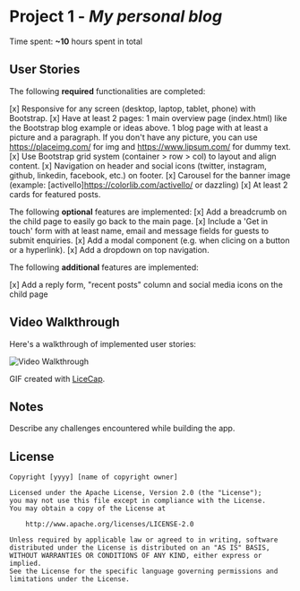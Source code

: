 # Project 1 - *My personal blog*

Time spent: **~10** hours spent in total

## User Stories

The following **required** functionalities are completed:

[x] Responsive for any screen (desktop, laptop, tablet, phone) with Bootstrap.
[x] Have at least 2 pages:
1 main overview page (index.html) like the Bootstrap blog example or ideas above.
1 blog page with at least a picture and a paragraph. If you don't have any picture, you can use https://placeimg.com/ for img and https://www.lipsum.com/ for dummy text.
[x] Use Bootstrap grid system (container > row > col) to layout and align content.
[x] Navigation on header and social icons (twitter, instagram, github, linkedin, facebook, etc.) on footer.
[x] Carousel for the banner image (example: [activello]https://colorlib.com/activello/ or dazzling)
[x] At least 2 cards for featured posts.

The following **optional** features are implemented:
[x] Add a breadcrumb on the child page to easily go back to the main page.
[x] Include a 'Get in touch' form with at least name, email and message fields for guests to submit enquiries.
[x] Add a modal component (e.g. when clicing on a button or a hyperlink).
[x] Add a dropdown on top navigation.

The following **additional** features are implemented:

[x] Add a reply form, "recent posts" column and social media icons on the child page

## Video Walkthrough

Here's a walkthrough of implemented user stories:

<img src='https://i.imgur.com/DFnMZJf.gifv' title='Video Walkthrough' width='' alt='Video Walkthrough' />

GIF created with [LiceCap](http://www.cockos.com/licecap/).

## Notes

Describe any challenges encountered while building the app.

## License

    Copyright [yyyy] [name of copyright owner]

    Licensed under the Apache License, Version 2.0 (the "License");
    you may not use this file except in compliance with the License.
    You may obtain a copy of the License at

        http://www.apache.org/licenses/LICENSE-2.0

    Unless required by applicable law or agreed to in writing, software
    distributed under the License is distributed on an "AS IS" BASIS,
    WITHOUT WARRANTIES OR CONDITIONS OF ANY KIND, either express or implied.
    See the License for the specific language governing permissions and
    limitations under the License.
